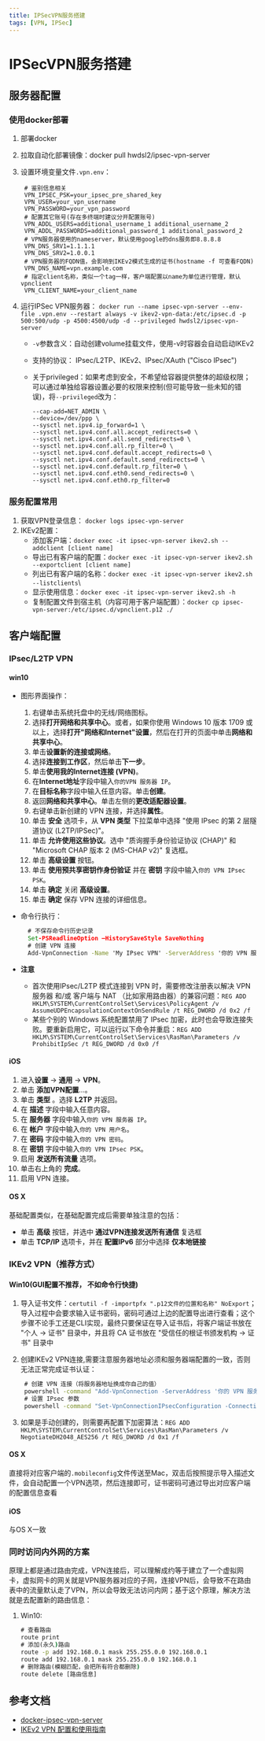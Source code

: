 ```yaml
---
title: IPSecVPN服务搭建
tags: [VPN, IPSec]
---
```

# IPSecVPN服务搭建

## 服务器配置

### 使用docker部署

1. 部署docker
2. 拉取自动化部署镜像：docker pull hwdsl2/ipsec-vpn-server
3. 设置环境变量文件`.vpn.env`：

   ```shell
    # 鉴别信息相关
    VPN_IPSEC_PSK=your_ipsec_pre_shared_key
    VPN_USER=your_vpn_username
    VPN_PASSWORD=your_vpn_password
    # 配置其它账号(存在多终端时建议分开配置账号)
    VPN_ADDL_USERS=additional_username_1 additional_username_2
    VPN_ADDL_PASSWORDS=additional_password_1 additional_password_2
    # VPN服务器使用的nameserver，默认使用google的dns服务即8.8.8.8
    VPN_DNS_SRV1=1.1.1.1
    VPN_DNS_SRV2=1.0.0.1
    # VPN服务器的FQDN值，会影响到IKEv2模式生成的证书(hostname -f 可查看FQDN)
    VPN_DNS_NAME=vpn.example.com
    # 指定client名称，类似一个tag一样，客户端配置以name为单位进行管理，默认vpnclient
    VPN_CLIENT_NAME=your_client_name
   ```

4. 运行IPSec VPN服务器： `docker run --name ipsec-vpn-server --env-file .vpn.env --restart always -v ikev2-vpn-data:/etc/ipsec.d -p 500:500/udp -p 4500:4500/udp -d --privileged hwdsl2/ipsec-vpn-server`
   - `-v`参数含义：自动创建volume挂载文件，使用-v时容器会自动启动IKEv2
   - 支持的协议： IPsec/L2TP、IKEv2、IPsec/XAuth ("Cisco IPsec")
   - 关于privileged：如果考虑到安全，不希望给容器提供整体的超级权限；可以通过单独给容器设置必要的权限来控制(但可能导致一些未知的错误)，将`--privileged`改为：

        ```shell
        --cap-add=NET_ADMIN \
        --device=/dev/ppp \
        --sysctl net.ipv4.ip_forward=1 \
        --sysctl net.ipv4.conf.all.accept_redirects=0 \
        --sysctl net.ipv4.conf.all.send_redirects=0 \
        --sysctl net.ipv4.conf.all.rp_filter=0 \
        --sysctl net.ipv4.conf.default.accept_redirects=0 \
        --sysctl net.ipv4.conf.default.send_redirects=0 \
        --sysctl net.ipv4.conf.default.rp_filter=0 \
        --sysctl net.ipv4.conf.eth0.send_redirects=0 \
        --sysctl net.ipv4.conf.eth0.rp_filter=0
        ```

### 服务配置常用

1. 获取VPN登录信息： `docker logs ipsec-vpn-server`
2. IKEv2配置：
   - 添加客户端：`docker exec -it ipsec-vpn-server ikev2.sh --addclient [client name]`
   - 导出已有客户端的配置：`docker exec -it ipsec-vpn-server ikev2.sh --exportclient [client name]`
   - 列出已有客户端的名称：`docker exec -it ipsec-vpn-server ikev2.sh --listclients`\
   - 显示使用信息：`docker exec -it ipsec-vpn-server ikev2.sh -h`
   - 复制配置文件到宿主机（内容可用于客户端配置）：`docker cp ipsec-vpn-server:/etc/ipsec.d/vpnclient.p12 ./`

## 客户端配置

### IPsec/L2TP VPN

#### win10

- 图形界面操作：
  1. 右键单击系统托盘中的无线/网络图标。
  2. 选择**打开网络和共享中心**。或者，如果你使用 Windows 10 版本 1709 或以上，选择**打开"网络和Internet"设置**，然后在打开的页面中单击**网络和共享中心**。
  3. 单击**设置新的连接或网络**。
  4. 选择**连接到工作区**，然后单击**下一步**。
  5. 单击**使用我的Internet连接 (VPN)**。
  6. 在**Internet地址**字段中输入`你的VPN 服务器 IP`。
  7. 在**目标名称**字段中输入任意内容。单击**创建**。
  8. 返回**网络和共享中心**。单击左侧的**更改适配器设置**。
  9. 右键单击新创建的 VPN 连接，并选择**属性**。
  10. 单击 **安全** 选项卡，从 **VPN 类型** 下拉菜单中选择 "使用 IPsec 的第 2 层隧道协议 (L2TP/IPSec)"。
  11. 单击 **允许使用这些协议**。选中 "质询握手身份验证协议 (CHAP)" 和 "Microsoft CHAP 版本 2 (MS-CHAP v2)" 复选框。
  12. 单击 **高级设置** 按钮。
  13. 单击 **使用预共享密钥作身份验证** 并在 **密钥** 字段中输入`你的 VPN IPsec PSK`。
  14. 单击 **确定** 关闭 **高级设置**。
  15. 单击 **确定** 保存 VPN 连接的详细信息。
- 命令行执行：
  
  ```cmd
    # 不保存命令行历史记录
    Set-PSReadlineOption –HistorySaveStyle SaveNothing
    # 创建 VPN 连接
    Add-VpnConnection -Name 'My IPsec VPN' -ServerAddress '你的 VPN 服务器 IP' -L2tpPsk '你的 VPN IPsec PSK' -TunnelType L2tp -EncryptionLevel Required -AuthenticationMethod Chap,MSChapv2 -Force -RememberCredential -PassThr
  ```

- **注意**
  - 首次使用IPsec/L2TP 模式连接到 VPN 时，需要修改注册表以解决 VPN 服务器 和/或 客户端与 NAT （比如家用路由器）的兼容问题：`REG ADD HKLM\SYSTEM\CurrentControlSet\Services\PolicyAgent /v AssumeUDPEncapsulationContextOnSendRule /t REG_DWORD /d 0x2 /f`
  - 某些个别的 Windows 系统配置禁用了 IPsec 加密，此时也会导致连接失败。要重新启用它，可以运行以下命令并重启：`REG ADD HKLM\SYSTEM\CurrentControlSet\Services\RasMan\Parameters /v ProhibitIpSec /t REG_DWORD /d 0x0 /f`

#### iOS

1. 进入**设置** -> **通用** -> **VPN**。
2. 单击 **添加VPN配置**...。
3. 单击 **类型** 。选择 **L2TP** 并返回。
4. 在 **描述** 字段中输入任意内容。
5. 在 **服务器** 字段中输入`你的 VPN 服务器 IP`。
6. 在 **帐户** 字段中输入`你的 VPN 用户名`。
7. 在 **密码** 字段中输入`你的 VPN 密码`。
8. 在 **密钥** 字段中输入`你的 VPN IPsec PSK`。
9. 启用 **发送所有流量** 选项。
10. 单击右上角的 **完成**。
11. 启用 VPN 连接。

#### OS X

基础配置类似，在基础配置完成后需要单独注意的包括：

- 单击 **高级** 按钮，并选中 **通过VPN连接发送所有通信** 复选框
- 单击 **TCP/IP** 选项卡，并在 **配置IPv6** 部分中选择 **仅本地链接**

### IKEv2 VPN（推荐方式）

#### Win10(GUI配置不推荐， 不如命令行快捷)

1. 导入证书文件：`certutil -f -importpfx ".p12文件的位置和名称" NoExport`；导入过程中会要求输入证书密码，密码可通过上边的配置导出进行查看；这个步骤不论手工还是CLI实现，最终只要保证在导入证书后，将客户端证书放在 "个人 -> 证书" 目录中，并且将 CA 证书放在 "受信任的根证书颁发机构 -> 证书" 目录中
2. 创建IKEv2 VPN连接,需要注意服务器地址必须和服务器端配置的一致，否则无法正常完成证书认证：

   ```cmd
    # 创建 VPN 连接（将服务器地址换成你自己的值）
    powershell -command "Add-VpnConnection -ServerAddress '你的 VPN 服务器 IP（或者域名）' -Name 'My IKEv2 VPN' -TunnelType IKEv2 -AuthenticationMethod MachineCertificate -EncryptionLevel Required -PassThru"
    # 设置 IPsec 参数
    powershell -command "Set-VpnConnectionIPsecConfiguration -ConnectionName 'My IKEv2 VPN' -AuthenticationTransformConstants GCMAES128 -CipherTransformConstants GCMAES128 -EncryptionMethod AES256 -IntegrityCheckMethod SHA256 -PfsGroup None -DHGroup Group14 -PassThru -Force"
   ```

3. 如果是手动创建的，则需要再配置下加密算法：`REG ADD HKLM\SYSTEM\CurrentControlSet\Services\RasMan\Parameters /v NegotiateDH2048_AES256 /t REG_DWORD /d 0x1 /f`

#### OS X

直接将对应客户端的`.mobileconfig`文件传送至Mac，双击后按照提示导入描述文件，会自动配置一个VPN选项，然后连接即可，证书密码可通过导出对应客户端的配置信息查看

#### iOS

与OS X一致

### 同时访问内外网的方案

原理上都是通过路由完成，VPN连接后，可以理解成约等于建立了一个虚拟网卡，虚拟网卡的网关就是VPN服务器对应的子网，连接VPN后，会导致不在路由表中的流量默认走了VPN，所以会导致无法访问内网；基于这个原理，解决方法就是去配置新的路由信息：

1. Win10: 
    ```cmd
    # 查看路由
    route print
    # 添加(永久)路由
    route -p add 192.168.0.1 mask 255.255.0.0 192.168.0.1
    route add 192.168.0.1 mask 255.255.0.0 192.168.0.1
    # 删除路由(模糊匹配，会把所有符合都删除)
    route delete [路由信息]
    ```

## 参考文档

- [docker-ipsec-vpn-server](https://github.com/hwdsl2/docker-ipsec-vpn-server/blob/master/README-zh.md#%E9%85%8D%E7%BD%AE%E5%B9%B6%E4%BD%BF%E7%94%A8-ikev2-vpn)
- [IKEv2 VPN 配置和使用指南](https://github.com/hwdsl2/setup-ipsec-vpn/blob/master/docs/ikev2-howto-zh.md)